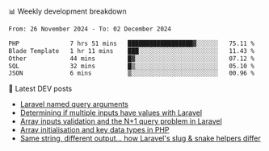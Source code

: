 📊 Weekly development breakdown
<!--START_SECTION:waka-->

```txt
From: 26 November 2024 - To: 02 December 2024

PHP              7 hrs 51 mins   ██████████████████▓░░░░░░   75.11 %
Blade Template   1 hr 11 mins    ███░░░░░░░░░░░░░░░░░░░░░░   11.43 %
Other            44 mins         █▓░░░░░░░░░░░░░░░░░░░░░░░   07.12 %
SQL              32 mins         █▒░░░░░░░░░░░░░░░░░░░░░░░   05.10 %
JSON             6 mins          ▒░░░░░░░░░░░░░░░░░░░░░░░░   00.96 %
```

<!--END_SECTION:waka-->

📕 Latest DEV posts
<!-- BLOG-POST-LIST:START -->
- [Laravel named query arguments](https://dev.to/michaelvickersuk/laravel-named-query-arguments-28kd)
- [Determining if multiple inputs have values with Laravel](https://dev.to/michaelvickersuk/determining-if-multiple-inputs-have-values-with-laravel-km6)
- [Array inputs validation and the N+1 query problem in Laravel](https://dev.to/michaelvickersuk/array-inputs-validation-and-the-n1-query-problem-in-laravel-2agb)
- [Array initialisation and key data types in PHP](https://dev.to/michaelvickersuk/array-initialisation-and-key-data-types-in-php-1e5b)
- [Same string, different output... how Laravel&#39;s slug &amp; snake helpers differ](https://dev.to/michaelvickersuk/same-string-different-output-how-laravels-slug-snake-helpers-differ-1ccj)
<!-- BLOG-POST-LIST:END -->
